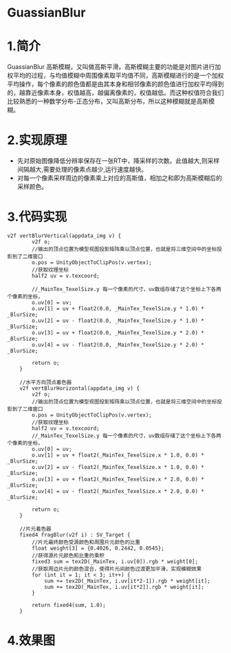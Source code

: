 # GuassianBlur
# 1.简介
GuassianBlur 高斯模糊，又叫做高斯平滑。高斯模糊主要的功能是对图片进行加权平均的过程，与均值模糊中周围像素取平均值不同，高斯模糊进行的是一个加权平均操作，每个像素的颜色值都是由其本身和相邻像素的颜色值进行加权平均得到的，越靠近像素本身，权值越高，越偏离像素的，权值越低。而这种权值符合我们比较熟悉的一种数学分布-正态分布，又叫高斯分布，所以这种模糊就是高斯模糊。
# 2.实现原理

 - 先对原始图像降低分辨率保存在一张RT中，降采样的次数。此值越大,则采样间隔越大,需要处理的像素点越少,运行速度越快。
 - 对每一个像素采样周边的像素乘上对应的高斯值，相加之和即为高斯模糊后的采样颜色。
 
# 3.代码实现

    v2f vertBlurVertical(appdata_img v) {
			v2f o;
			//输出的顶点位置为模型视图投影矩阵乘以顶点位置，也就是将三维空间中的坐标投影到了二维窗口
			o.pos = UnityObjectToClipPos(v.vertex);
			//获取纹理坐标
			half2 uv = v.texcoord;
			
			//_MainTex_TexelSize.y 每一个像素的尺寸，uv数组存储了这个坐标上下各两个像素的坐标，
			o.uv[0] = uv;
			o.uv[1] = uv + float2(0.0, _MainTex_TexelSize.y * 1.0) * _BlurSize;
			o.uv[2] = uv - float2(0.0, _MainTex_TexelSize.y * 1.0) * _BlurSize;
			o.uv[3] = uv + float2(0.0, _MainTex_TexelSize.y * 2.0) * _BlurSize;
			o.uv[4] = uv - float2(0.0, _MainTex_TexelSize.y * 2.0) * _BlurSize;
					 
			return o;
		}
		
		//水平方向顶点着色器
		v2f vertBlurHorizontal(appdata_img v) {
			v2f o;
			//输出的顶点位置为模型视图投影矩阵乘以顶点位置，也就是将三维空间中的坐标投影到了二维窗口
			o.pos = UnityObjectToClipPos(v.vertex);
			//获取纹理坐标
			half2 uv = v.texcoord;
			//_MainTex_TexelSize.y 每一个像素的尺寸，uv数组存储了这个坐标上下各两个像素的坐标，
			o.uv[0] = uv;
			o.uv[1] = uv + float2(_MainTex_TexelSize.x * 1.0, 0.0) * _BlurSize;
			o.uv[2] = uv - float2(_MainTex_TexelSize.x * 1.0, 0.0) * _BlurSize;
			o.uv[3] = uv + float2(_MainTex_TexelSize.x * 2.0, 0.0) * _BlurSize;
			o.uv[4] = uv - float2(_MainTex_TexelSize.x * 2.0, 0.0) * _BlurSize;
					 
			return o;
		}

		//片元着色器
		fixed4 fragBlur(v2f i) : SV_Target {
			//片元最终颜色受源颜色和周围片元颜色的比重
			float weight[3] = {0.4026, 0.2442, 0.0545};
			//获得源片元颜色和比重的乘积
			fixed3 sum = tex2D(_MainTex, i.uv[0]).rgb * weight[0];
			//获取周边片元的颜色混合，使得片元间颜色过渡更加平滑，实现模糊效果
			for (int it = 1; it < 3; it++) {
				sum += tex2D(_MainTex, i.uv[it*2-1]).rgb * weight[it];
				sum += tex2D(_MainTex, i.uv[it*2]).rgb * weight[it];
			}
			
			return fixed4(sum, 1.0);
		}

# 4.效果图
